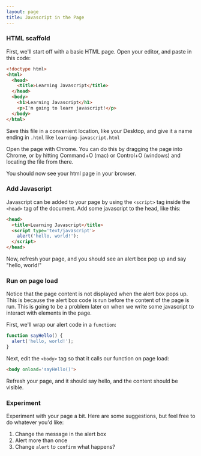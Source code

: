 ```yaml
---
layout: page
title: Javascript in the Page
---
```


### HTML scaffold

First, we'll start off with a basic HTML page. Open your editor, and paste in this code:

```html
<!doctype html>
<html>
  <head>
    <title>Learning Javascript</title>
  </head>
  <body>
    <h1>Learning Javascript</h1>
    <p>I'm going to learn javascript!</p>
  </body>
</html>
```

Save this file in a convenient location, like your Desktop, and give it a name ending in `.html` like `learning-javascript.html`

Open the page with Chrome. You can do this by dragging the page into Chrome, or by hitting Command+O (mac) or Control+O (windows) and locating the file from there.

You should now see your html page in your browser.

### Add Javascript

Javascript can be added to your page by using the `<script>` tag inside the `<head>` tag of the document. Add some javascript to the head, like this:

```html
<head>
  <title>Learning Javascript</title>
  <script type='text/javascript'>
    alert('hello, world!');
  </script>
</head>
```

Now, refresh your page, and you should see an alert box pop up and say "hello, world!"

### Run on page load

Notice that the page content is not displayed when the alert box pops up. This is because the alert box code is run before the content of the page is run. This is going to be a problem later on when we write some javascript to interact with elements in the page.

First, we'll wrap our alert code in a `function`:

```javascript
function sayHello() {
  alert('hello, world!');
}
```

Next, edit the `<body>` tag so that it calls our function on page load:

```html
<body onload='sayHello()'>
```

Refresh your page, and it should say hello, and the content should be visible.

### Experiment

Experiment with your page a bit. Here are some suggestions, but feel free to do whatever you'd like:

1. Change the message in the alert box
1. Alert more than once
1. Change `alert` to `confirm` what happens?

